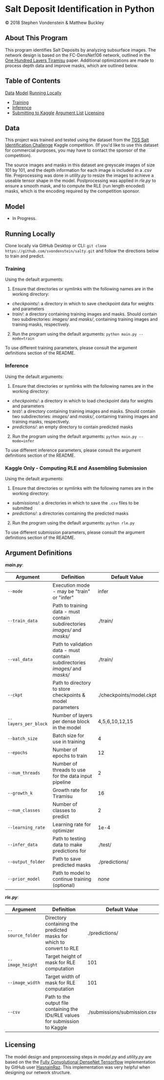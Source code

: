 Salt Deposit Identification in Python
==================

© 2018 Stephen Vondenstein & Matthew Buckley

## About This Program

This program identifies Salt Deposits by analyzing subsurface images. The network design is based on the FC-DensNet106 network, outlined in the [One Hundred Layers Tiramisu](https://arxiv.org/pdf/1611.09326.pdf) paper. Additional optimizations are made to process depth data and improve masks, which are outlined below.

## Table of Contents

[Data](#data)
[Model](#model)
[Running Locally](#running-locally)
* [Training](#training)
* [Inference](#inference)
* [Submitting to Kaggle](#kaggle-only)
[Argument List](#argument-definitions)
[Licensing](#licensing)

## Data

This project was trained and tested using the dataset from the [TGS Salt Identification Challenge](https://www.kaggle.com/c/tgs-salt-identification-challenge) Kaggle competition. (If you'd like to use this dataset for commercial purposes, you may have to contact the sponsor of the competition).

The source images and masks in this dataset are greyscale images of size 101 by 101, and the depth information for each image is included in a _.csv_ file. Preprocessing was done in _utility.py_ to resize the images to achieve a useable tensor shape in the model. Postprocessing was applied in _rle.py_ to ensure a smooth mask, and to compute the RLE (run length encoded) masks, which is the encoding required by the competition sponsor.

## Model

- In Progress.

## Running Locally

Clone locally via GitHub Desktop or CLI: `git clone https://github.com/svondenstein/salty.git` and follow the directions below to train and predict.

### Training

Using the default arguments:
1. Ensure that directories or symlinks with the following names are in the working directory:
- _checkpoints/_: a directory in which to save checkpoint data for weights and parameters
- _train/_: a directory containing training images and masks. Should contain two subdirectories: _images/_ and _masks/_, containing training images and training masks, respectively.
2. Run the program using the default arguments: `python main.py --mode=train`

To use different training parameters, please consult the argument definitions section of the README.

### Inference

Using the default arguments:
1. Ensure that directories or symlinks with the following names are in the working directory:
- _checkpoints/_: a directory in which to load checkpoint data for weights and parameters
- _test/_: a directory containing training images and masks. Should contain two subdirectories: _images/_ and _masks/_, containing training images and training masks, respectively.
- _predictions/_: an empty directory to contain predicted masks
2. Run the program using the default arguments: `python main.py --mode=infer`

To use different inference parameters, please consult the argument definitions section of the README.

### Kaggle Only - Computing RLE and Assembling Submission

Using the default arguments:
1. Ensure that directories or symlinks with the following names are in the working directory:
- _submissions/_: a directories in which to save the `.csv` files to be submitted
- _predictions/_: a directories containing the predicted masks
2. Run the program using the default arguments: `python rle.py`

To use different submission parameters, please consult the argument definitions section of the README.

## Argument Definitions

_**main.py**_:

| Argument | Definition | Default Value |
| --- | --- | --- |
| `--mode` | Execution mode - may be "train" or "infer" | infer |
| `--train_data` | Path to training data - must contain subdirectories _images/_ and _masks/_ | ./train/ |
| `--val_data` | Path to validation data - must contain subdirectories _images/_ and _masks/_ | ./train/ |
| `--ckpt` | Path to directory to store checkpoints & model parameters | ./checkpoints/model.ckpt |
| `--layers_per_block` | Number of layers per dense block in the model | 4,5,6,10,12,15 |
| `--batch_size` | Batch size for use in training | 4 |
| `--epochs` | Number of epochs to train | 12 |
| `--num_threads` | Number of threads to use for the data input pipeline | 2 |
| `--growth_k` | Growth rate for Tiramisu | 16 |
| `--num_classes` | Number of classes to predict | 2 |
| `--learning_rate` | Learning rate for optimizer | 1e-4 |
| `--infer_data` | Path to testing data to make predictions for | ./test/ |
| `--output_folder` | Path to save predicted masks | ./predictions/ |
| `--prior_model` | Path to model to continue training (optional) | _none_ |

_**rle.py**_:

| Argument | Definition | Default Value |
| --- | --- | --- |
| `--source_folder` | Directory containing the predicted masks for which to convert to RLE | ./predictions/ |
| `--image_height` | Target height of mask for RLE computation | 101 |
| `--image_width` | Target width of mask for RLE computation | 101 |
| `--csv` | Path to the output file containing the IDs/RLE values for submission to Kaggle | ./submissions/submission.csv |

## Licensing

The model design and preprocessing steps in _model.py_ and _utility.py_ are based on the the [Fully Convolutional DenseNet Tensorflow](https://github.com/HasnainRaz/FC-DenseNet-TensorFlow) implementation by GitHub user [HasnainRaz](https://github.com/HasnainRaz). This implementation was very helpful when designing our network structure.
